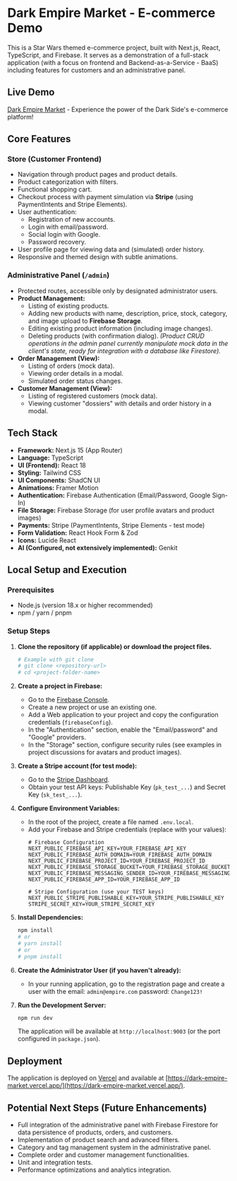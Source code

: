 
# Dark Empire Market - E-commerce Demo

This is a Star Wars themed e-commerce project, built with Next.js, React, TypeScript, and Firebase. It serves as a demonstration of a full-stack application (with a focus on frontend and Backend-as-a-Service - BaaS) including features for customers and an administrative panel.

## Live Demo

[Dark Empire Market](https://dark-empire-market.vercel.app/) - Experience the power of the Dark Side's e-commerce platform!

## Core Features

### Store (Customer Frontend)
*   Navigation through product pages and product details.
*   Product categorization with filters.
*   Functional shopping cart.
*   Checkout process with payment simulation via **Stripe** (using PaymentIntents and Stripe Elements).
*   User authentication:
    *   Registration of new accounts.
    *   Login with email/password.
    *   Social login with Google.
    *   Password recovery.
*   User profile page for viewing data and (simulated) order history.
*   Responsive and themed design with subtle animations.

### Administrative Panel (`/admin`)
*   Protected routes, accessible only by designated administrator users.
*   **Product Management:**
    *   Listing of existing products.
    *   Adding new products with name, description, price, stock, category, and image upload to **Firebase Storage**.
    *   Editing existing product information (including image changes).
    *   Deleting products (with confirmation dialog).
    *(Product CRUD operations in the admin panel currently manipulate mock data in the client's state, ready for integration with a database like Firestore).*
*   **Order Management (View):**
    *   Listing of orders (mock data).
    *   Viewing order details in a modal.
    *   Simulated order status changes.
*   **Customer Management (View):**
    *   Listing of registered customers (mock data).
    *   Viewing customer "dossiers" with details and order history in a modal.

## Tech Stack
*   **Framework:** Next.js 15 (App Router)
*   **Language:** TypeScript
*   **UI (Frontend):** React 18
*   **Styling:** Tailwind CSS
*   **UI Components:** ShadCN UI
*   **Animations:** Framer Motion
*   **Authentication:** Firebase Authentication (Email/Password, Google Sign-In)
*   **File Storage:** Firebase Storage (for user profile avatars and product images)
*   **Payments:** Stripe (PaymentIntents, Stripe Elements - test mode)
*   **Form Validation:** React Hook Form & Zod
*   **Icons:** Lucide React
*   **AI (Configured, not extensively implemented):** Genkit

## Local Setup and Execution

### Prerequisites
*   Node.js (version 18.x or higher recommended)
*   npm / yarn / pnpm

### Setup Steps

1.  **Clone the repository (if applicable) or download the project files.**
    ```bash
    # Example with git clone
    # git clone <repository-url>
    # cd <project-folder-name>
    ```

2.  **Create a project in Firebase:**
    *   Go to the [Firebase Console](https://console.firebase.google.com/).
    *   Create a new project or use an existing one.
    *   Add a Web application to your project and copy the configuration credentials (`firebaseConfig`).
    *   In the "Authentication" section, enable the "Email/password" and "Google" providers.
    *   In the "Storage" section, configure security rules (see examples in project discussions for avatars and product images).

3.  **Create a Stripe account (for test mode):**
    *   Go to the [Stripe Dashboard](https://dashboard.stripe.com/).
    *   Obtain your test API keys: Publishable Key (`pk_test_...`) and Secret Key (`sk_test_...`).

4.  **Configure Environment Variables:**
    *   In the root of the project, create a file named `.env.local`.
    *   Add your Firebase and Stripe credentials (replace with your values):
        ```env
        # Firebase Configuration
        NEXT_PUBLIC_FIREBASE_API_KEY=YOUR_FIREBASE_API_KEY
        NEXT_PUBLIC_FIREBASE_AUTH_DOMAIN=YOUR_FIREBASE_AUTH_DOMAIN
        NEXT_PUBLIC_FIREBASE_PROJECT_ID=YOUR_FIREBASE_PROJECT_ID
        NEXT_PUBLIC_FIREBASE_STORAGE_BUCKET=YOUR_FIREBASE_STORAGE_BUCKET
        NEXT_PUBLIC_FIREBASE_MESSAGING_SENDER_ID=YOUR_FIREBASE_MESSAGING_SENDER_ID
        NEXT_PUBLIC_FIREBASE_APP_ID=YOUR_FIREBASE_APP_ID

        # Stripe Configuration (use your TEST keys)
        NEXT_PUBLIC_STRIPE_PUBLISHABLE_KEY=YOUR_STRIPE_PUBLISHABLE_KEY
        STRIPE_SECRET_KEY=YOUR_STRIPE_SECRET_KEY
        ```

5.  **Install Dependencies:**
    ```bash
    npm install
    # or
    # yarn install
    # or
    # pnpm install
    ```

6.  **Create the Administrator User (if you haven't already):**
    *   In your running application, go to the registration page and create a user with the email: `admin@empire.com` password: `Change123!`

7.  **Run the Development Server:**
    ```bash
    npm run dev
    ```
    The application will be available at `http://localhost:9003` (or the port configured in `package.json`).

## Deployment

The application is deployed on [Vercel](https://vercel.com) and available at [https://dark-empire-market.vercel.app/](https://dark-empire-market.vercel.app/).

## Potential Next Steps (Future Enhancements)
*   Full integration of the administrative panel with Firebase Firestore for data persistence of products, orders, and customers.
*   Implementation of product search and advanced filters.
*   Category and tag management system in the administrative panel.
*   Complete order and customer management functionalities.
*   Unit and integration tests.
*   Performance optimizations and analytics integration.